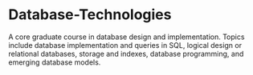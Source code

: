 # Database-Technologies
A core graduate course in database design and implementation. Topics include database implementation and queries in SQL, logical design or relational databases, storage and indexes, database programming, and emerging database models. 
